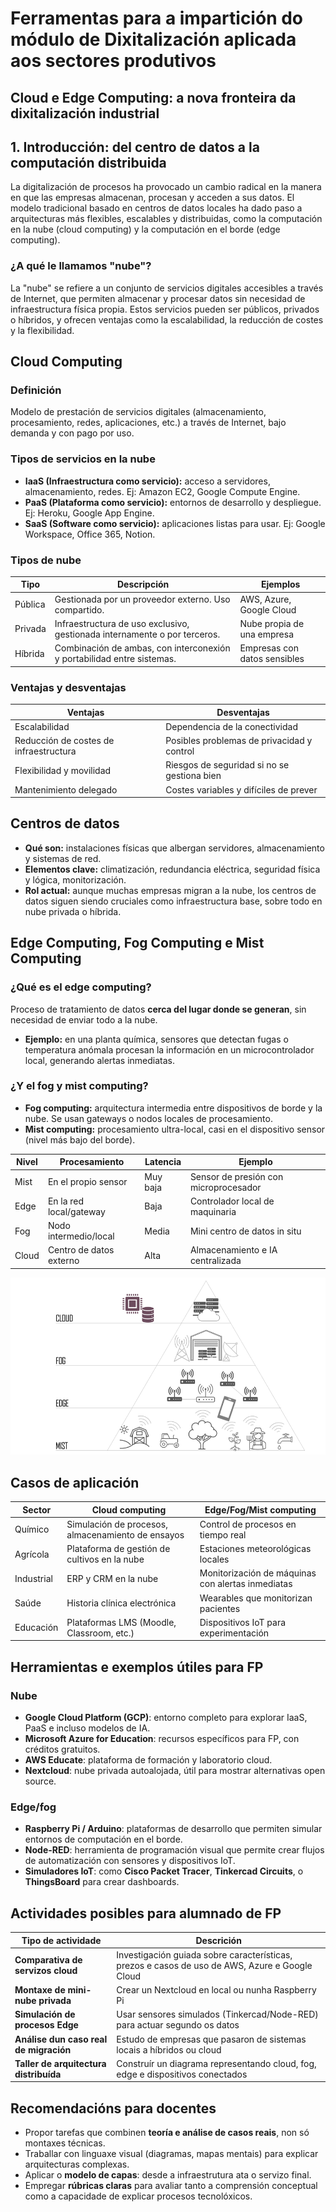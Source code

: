 # Ferramentas para a impartición do módulo de Dixitalización aplicada aos sectores produtivos

## Cloud e Edge Computing: a nova fronteira da dixitalización industrial

## 1. Introducción: del centro de datos a la computación distribuida

La digitalización de procesos ha provocado un cambio radical en la manera en que las empresas almacenan, procesan y acceden a sus datos. El modelo tradicional basado en centros de datos locales ha dado paso a arquitecturas más flexibles, escalables y distribuidas, como la computación en la nube (cloud computing) y la computación en el borde (edge computing).

### ¿A qué le llamamos "nube"?

La "nube" se refiere a un conjunto de servicios digitales accesibles a través de Internet, que permiten almacenar y procesar datos sin necesidad de infraestructura física propia. Estos servicios pueden ser públicos, privados o híbridos, y ofrecen ventajas como la escalabilidad, la reducción de costes y la flexibilidad.

## Cloud Computing

### Definición

Modelo de prestación de servicios digitales (almacenamiento, procesamiento, redes, aplicaciones, etc.) a través de Internet, bajo demanda y con pago por uso.

### Tipos de servicios en la nube

- **IaaS (Infraestructura como servicio):** acceso a servidores, almacenamiento, redes.
  Ej: Amazon EC2, Google Compute Engine.
- **PaaS (Plataforma como servicio):** entornos de desarrollo y despliegue.
  Ej: Heroku, Google App Engine.
- **SaaS (Software como servicio):** aplicaciones listas para usar.
  Ej: Google Workspace, Office 365, Notion.

### Tipos de nube

| Tipo    | Descripción                                                               | Ejemplos                     |
| ------- | ------------------------------------------------------------------------- | ---------------------------- |
| Pública | Gestionada por un proveedor externo. Uso compartido.                      | AWS, Azure, Google Cloud     |
| Privada | Infraestructura de uso exclusivo, gestionada internamente o por terceros. | Nube propia de una empresa   |
| Híbrida | Combinación de ambas, con interconexión y portabilidad entre sistemas.    | Empresas con datos sensibles |

### Ventajas y desventajas

| Ventajas                               | Desventajas                                 |
| -------------------------------------- | ------------------------------------------- |
| Escalabilidad                          | Dependencia de la conectividad              |
| Reducción de costes de infraestructura | Posibles problemas de privacidad y control  |
| Flexibilidad y movilidad               | Riesgos de seguridad si no se gestiona bien |
| Mantenimiento delegado                 | Costes variables y difíciles de prever      |

## Centros de datos

- **Qué son:** instalaciones físicas que albergan servidores, almacenamiento y sistemas de red.
- **Elementos clave:** climatización, redundancia eléctrica, seguridad física y lógica, monitorización.
- **Rol actual:** aunque muchas empresas migran a la nube, los centros de datos siguen siendo cruciales como infraestructura base, sobre todo en nube privada o híbrida.

## Edge Computing, Fog Computing e Mist Computing

### ¿Qué es el edge computing?

Proceso de tratamiento de datos **cerca del lugar donde se generan**, sin necesidad de enviar todo a la nube.

- **Ejemplo:** en una planta química, sensores que detectan fugas o temperatura anómala procesan la información en un microcontrolador local, generando alertas inmediatas.

### ¿Y el fog y mist computing?

- **Fog computing:** arquitectura intermedia entre dispositivos de borde y la nube. Se usan gateways o nodos locales de procesamiento.
- **Mist computing:** procesamiento ultra-local, casi en el dispositivo sensor (nivel más bajo del borde).

| Nivel | Procesamiento           | Latencia | Ejemplo                               |
| ----- | ----------------------- | -------- | ------------------------------------- |
| Mist  | En el propio sensor     | Muy baja | Sensor de presión con microprocesador |
| Edge  | En la red local/gateway | Baja     | Controlador local de maquinaria       |
| Fog   | Nodo intermedio/local   | Media    | Mini centro de datos in situ          |
| Cloud | Centro de datos externo | Alta     | Almacenamiento e IA centralizada      |

![edge vs mist vs fog](/imagenes/edge_vs_mist_vs_fog.png)

## Casos de aplicación

| Sector     | Cloud computing                                   | Edge/Fog/Mist computing                           |
| ---------- | ------------------------------------------------- | ------------------------------------------------- |
| Químico    | Simulación de procesos, almacenamiento de ensayos | Control de procesos en tiempo real                |
| Agrícola   | Plataforma de gestión de cultivos en la nube      | Estaciones meteorológicas locales                 |
| Industrial | ERP y CRM en la nube                              | Monitorización de máquinas con alertas inmediatas |
| Saúde      | Historia clínica electrónica                      | Wearables que monitorizan pacientes               |
| Educación  | Plataformas LMS (Moodle, Classroom, etc.)         | Dispositivos IoT para experimentación             |

## Herramientas e exemplos útiles para FP

### Nube

- **Google Cloud Platform (GCP)**: entorno completo para explorar IaaS, PaaS e incluso modelos de IA.
- **Microsoft Azure for Education**: recursos específicos para FP, con créditos gratuitos.
- **AWS Educate**: plataforma de formación y laboratorio cloud.
- **Nextcloud**: nube privada autoalojada, útil para mostrar alternativas open source.

### Edge/fog

- **Raspberry Pi / Arduino**: plataformas de desarrollo que permiten simular entornos de computación en el borde.
- **Node-RED**: herramienta de programación visual que permite crear flujos de automatización con sensores y dispositivos IoT.
- **Simuladores IoT**: como **Cisco Packet Tracer**, **Tinkercad Circuits**, o **ThingsBoard** para crear dashboards.

## Actividades posibles para alumnado de FP

| Tipo de actividade                     | Descrición                                                                                     |
| -------------------------------------- | ---------------------------------------------------------------------------------------------- |
| **Comparativa de servizos cloud**      | Investigación guiada sobre características, prezos e casos de uso de AWS, Azure e Google Cloud |
| **Montaxe de mini-nube privada**       | Crear un Nextcloud en local ou nunha Raspberry Pi                                              |
| **Simulación de procesos Edge**        | Usar sensores simulados (Tinkercad/Node-RED) para actuar segundo os datos                      |
| **Análise dun caso real de migración** | Estudo de empresas que pasaron de sistemas locais a híbridos ou cloud                          |
| **Taller de arquitectura distribuída** | Construír un diagrama representando cloud, fog, edge e dispositivos conectados                 |

## Recomendacións para docentes

- Propor tarefas que combinen **teoría e análise de casos reais**, non só montaxes técnicas.
- Traballar con linguaxe visual (diagramas, mapas mentais) para explicar arquitecturas complexas.
- Aplicar o **modelo de capas**: desde a infraestrutura ata o servizo final.
- Empregar **rúbricas claras** para avaliar tanto a comprensión conceptual como a capacidade de explicar procesos tecnolóxicos.
